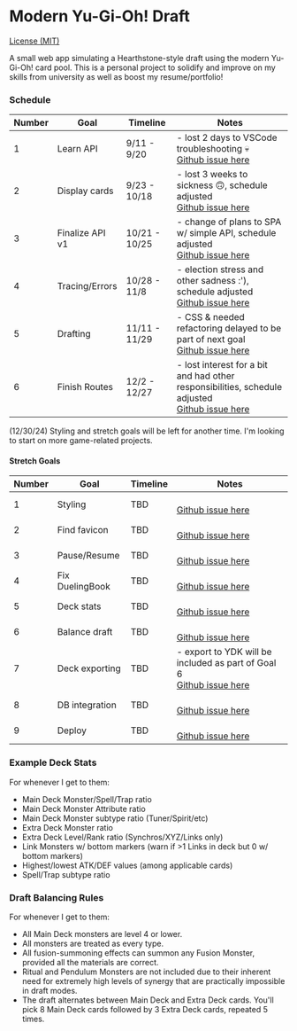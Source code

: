 # Modern Yu-Gi-Oh! Draft

[License (MIT)](LICENSE.txt)

A small web app simulating a Hearthstone-style draft using the modern Yu-Gi-Oh! card pool.
This is a personal project to solidify and improve on my skills from university as well as boost my resume/portfolio!

### Schedule
Number  | Goal      | Timeline      | Notes
--|-----------------|---------------|--------
1 | Learn API       | 9/11 - 9/20   | - lost 2 days to VSCode troubleshooting 💀 <br /> [Github issue here](https://github.com/hadan24/ygo-draft/issues/1)
2 | Display cards   | 9/23 - 10/18  | - lost 3 weeks to sickness 🙃, schedule adjusted <br /> [Github issue here](https://github.com/hadan24/ygo-draft/issues/2)
3 | Finalize API v1 | 10/21 - 10/25 | - change of plans to SPA w/ simple API, schedule adjusted <br /> [Github issue here](https://github.com/hadan24/ygo-draft/issues/12)
4 | Tracing/Errors  | 10/28 - 11/8  | - election stress and other sadness :'), schedule adjusted <br /> [Github issue here](https://github.com/hadan24/ygo-draft/issues/13)
5 | Drafting        | 11/11 - 11/29 | - CSS & needed refactoring delayed to be part of next goal <br /> [Github issue here](https://github.com/hadan24/ygo-draft/issues/3)
6 | Finish Routes   | 12/2 - 12/27  | - lost interest for a bit and had other responsibilities, schedule adjusted <br /> [Github issue here](https://github.com/hadan24/ygo-draft/issues/11)

(12/30/24) Styling and stretch goals will be left for another time. I'm looking to start on more game-related projects.

#### Stretch Goals
Number  | Goal      | Timeline      | Notes
--|-----------------|---------------|--------
1 | Styling         | TBD           | <br /> [Github issue here](https://github.com/hadan24/ygo-draft/issues/16)
2 | Find favicon    | TBD           | <br /> [Github issue here](https://github.com/hadan24/ygo-draft/issues/15)
3 | Pause/Resume    | TBD           | <br /> [Github issue here](https://github.com/hadan24/ygo-draft/issues/14)
4 | Fix DuelingBook | TBD           | <br /> [Github issue here](https://github.com/hadan24/ygo-draft/issues/17)
5 | Deck stats      | TBD           | <br /> [Github issue here](https://github.com/hadan24/ygo-draft/issues/5)
6 | Balance draft   | TBD           | <br /> [Github issue here](https://github.com/hadan24/ygo-draft/issues/6)
7 | Deck exporting  | TBD           | - export to YDK will be included as part of Goal 6 <br /> [Github issue here](https://github.com/hadan24/ygo-draft/issues/7)
8 | DB integration  | TBD           | <br /> [Github issue here](https://github.com/hadan24/ygo-draft/issues/8)
9 | Deploy          | TBD           | <br /> [Github issue here](https://github.com/hadan24/ygo-draft/issues/10)

### Example Deck Stats
For whenever I get to them:
- Main Deck Monster/Spell/Trap ratio
- Main Deck Monster Attribute ratio
- Main Deck Monster subtype ratio (Tuner/Spirit/etc)
- Extra Deck Monster ratio
- Extra Deck Level/Rank ratio (Synchros/XYZ/Links only)
- Link Monsters w/ bottom markers (warn if >1 Links in deck but 0 w/ bottom markers)
- Highest/lowest ATK/DEF values (among applicable cards)
- Spell/Trap subtype ratio

### Draft Balancing Rules
For whenever I get to them:
- All Main Deck monsters are level 4 or lower.
- All monsters are treated as every type.
- All fusion-summoning effects can summon any Fusion Monster, provided all the materials are correct.
- Ritual and Pendulum Monsters are not included due to their inherent need for extremely high levels of synergy that are practically impossible in draft modes.
- The draft alternates between Main Deck and Extra Deck cards. You'll pick 8 Main Deck cards followed by 3 Extra Deck cards, repeated 5 times.